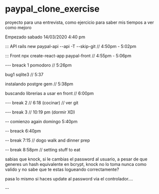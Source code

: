 # paypal_clone_exercise
proyecto para una entrevista, como ejercicio para saber mis tiempos a ver como mejoro

Empezado sabado 14/03/2020 4:40 pm


::: API
rails new paypal-api --api -T --skip-git // 4:50pm - 5:02pm

::: Front
npx create-react-app paypal-front // 4:55pm - 5:06pm

--- breack 1 pomodoro // 5:26pm

bug1 sqlite3 // 5:37

instalando postgre gem // 5:38pm

buscando librerias a usar en front // 6:00pm 

--- break 2 // 6:18 (cocinar) // ver git

--- break 3 // 10:19 pm (dormir XD)

-- comienzo again domingo 5:40pm 

-- breack 6:40pm

-- break 7:15 // dogo walk and dinner prep

-- break 8:58pm // setting stuff to eat

sabias que knock, si le cambias el password al usuario, a pesar de que
generes un hash equivalente en bcrypt, knock no lo toma nunca como valido
y no sabe que te estas logueando correctamente?

pasa lo mismo si haces update al password  via el controlador....


-- 
